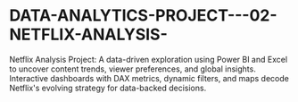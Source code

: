 # DATA-ANALYTICS-PROJECT---02-NETFLIX-ANALYSIS-
Netflix Analysis Project: A data-driven exploration using Power BI and Excel to uncover content trends, viewer preferences, and global insights. Interactive dashboards with DAX metrics, dynamic filters, and maps decode Netflix's evolving strategy for data-backed decisions.
